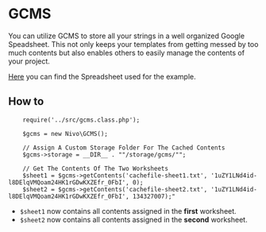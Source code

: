 GCMS
====

You can utilize GCMS to store all your strings in a well organized Google Speadsheet. This not only keeps your templates from getting messed by too much contents but also enables others to easily manage the contents of your project.

[Here](https://docs.google.com/spreadsheets/d/1uZY1LNd4id-l8DElqVMQoam24HK1rGDwKXZEfr_0FbI/edit#gid=0) you can find the Spreadsheet used for the example.

How to
------

```
	require('../src/gcms.class.php');

	$gcms = new Nivo\GCMS();

	// Assign A Custom Storage Folder For The Cached Contents
	$gcms->storage = __DIR__ . ""/storage/gcms/"";

	// Get The Contents Of The Two Worksheets
	$sheet1 = $gcms->getContents('cachefile-sheet1.txt', '1uZY1LNd4id-l8DElqVMQoam24HK1rGDwKXZEfr_0FbI', 0);
	$sheet2 = $gcms->getContents('cachefile-sheet2.txt', '1uZY1LNd4id-l8DElqVMQoam24HK1rGDwKXZEfr_0FbI', 134327007);"
```

- ```$sheet1``` now contains all contents assigned in the **first** worksheet.
- ```$sheet2``` now contains all contents assigned in the **second** worksheet.
